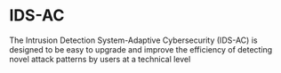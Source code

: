 # IDS-AC
The Intrusion Detection System-Adaptive Cybersecurity (IDS-AC) is designed to be easy to upgrade and improve the efficiency of detecting novel attack patterns by users at a technical level
